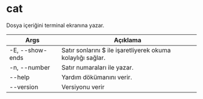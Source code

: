 # cat
Dosya içeriğini terminal ekranına yazar.

| Args | Açıklama |
| -------- | -------- |
| -E, --show-ends | Satır sonlarını $ ile işaretliyerek okuma kolaylığı sağlar. |
| -n, --number | Satır numaraları ile yazar. |
| --help | Yardım dökümanını verir. |
| --version | Versiyonu verir |